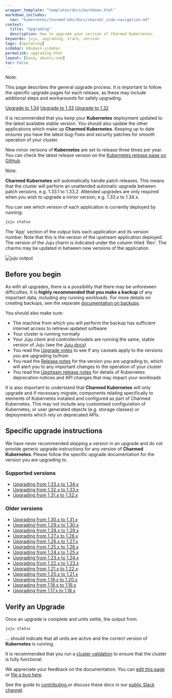 ```yaml
---
wrapper_template: "templates/docs/markdown.html"
markdown_includes:
  nav: "kubernetes/charmed-k8s/docs/shared/_side-navigation.md"
context:
  title: "Upgrading"
  description: How to upgrade your version of Charmed Kubernetes.
keywords: juju, upgrading, track, version
tags: [operating]
sidebar: k8smain-sidebar
permalink: upgrading.html
layout: [base, ubuntu-com]
toc: False
---
```


<!-- UPGRADE VERSIONS -->

<div class="p-notification--caution">
  <div markdown="1" class="p-notification__content">
    <span class="p-notification__title">Note:</span>
    <p class="p-notification__message">This page describes the general upgrade process. It is important to follow the specific upgrade pages for each release, as these may include additional steps and workarounds for safely upgrading.</p>
  </div>
  <div class="p-notification__meta">
    <div class="p-notification__actions">
      <a class='p-notification__action' href='/kubernetes/charmed-k8s/docs/1.34/upgrading'>Upgrade to 1.34</a>
      <a class='p-notification__action' href='/kubernetes/charmed-k8s/docs/1.33/upgrading'>Upgrade to 1.33</a>
      <a class='p-notification__action' href='/kubernetes/charmed-k8s/docs/1.32/upgrading'>Upgrade to 1.32</a>
    </div>
  </div>
</div>

<!-- END OF UPGRADE VERSIONS-->

It is recommended that you keep your **Kubernetes** deployment updated to the latest available stable version. You should also update the other applications which make up **Charmed Kubernetes**. Keeping up to date ensures you have the latest bug-fixes and security patches for smooth operation of your cluster.

New minor versions of **Kubernetes** are set to release three times per year. You can check the latest release version on the [Kubernetes release page on GitHub][k8s-release].

<div class="p-notification--information is-inline">
  <div markdown="1" class="p-notification__content">
    <span class="p-notification__title">Note:</span>
    <p class="p-notification__message"><strong>Charmed Kubernetes</strong> will automatically handle patch releases. This means that the cluster will perform an unattended automatic upgrade between patch versions, e.g. 1.33.1 to 1.33.2. Attended upgrades are only required when you wish to upgrade a minor version, e.g. 1.33.x to 1.34.x.</p>
  </div>
</div>

You can see which version of each application is currently deployed by running:

```bash
juju status
```

The 'App' section of the output lists each application and its version number. Note that this is the version of the upstream application deployed. The version of the Juju charm is indicated under the column titled 'Rev'. The charms may be updated in between new versions of the application.

![juju output](https://assets.ubuntu.com/v1/6691d706-CDK-010.png)

## Before you begin

As with all upgrades, there is a possibility that there may be unforeseen difficulties. It is **highly recommended that you make a backup** of any important data, including any running workloads. For more details on creating backups, see the separate [documentation on backups][backups].

You should also make sure:

-   The machine from which you will perform the backup has sufficient internet access to retrieve updated software
-   Your cluster is running normally
-   Your Juju client and controller/models are running the same, stable version of Juju (see the [Juju docs][juju-controller-upgrade])
-   You read the [Upgrade notes][notes] to see if any caveats apply to the versions you are upgrading to/from
-   You read the [Release notes][release-notes] for the version you are upgrading to, which will alert you to any important changes to the operation of your cluster
-   You read the [Upstream release notes](https://github.com/kubernetes/kubernetes/blob/master/CHANGELOG/CHANGELOG-1.29.md#deprecation) for details of Kubernetes deprecation notices and API changes that may impact your workloads

It is also important to understand that **Charmed Kubernetes** will only upgrade
and if necessary migrate, components relating specifically to elements of
Kubernetes installed and configured as part of Charmed Kubernetes.
This may not include any customised configuration of Kubernetes, or user
generated objects (e.g. storage classes) or deployments which rely on
deprecated APIs.

## Specific upgrade instructions

We have never recommended skipping a version in an upgrade and do not provide generic upgrade
instructions for any version of **Charmed Kubernetes**. Please follow the specific upgrade
documentation for the version you are upgrading to.

### Supported versions

- [Upgrading from 1.33.x to 1.34.x](/kubernetes/charmed-k8s/docs/1.34/upgrading)
- [Upgrading from 1.32.x to 1.33.x](/kubernetes/charmed-k8s/docs/1.33/upgrading)
- [Upgrading from 1.31.x to 1.32.x](/kubernetes/charmed-k8s/docs/1.32/upgrading)

### Older versions

- [Upgrading from 1.30.x to 1.31.x](/kubernetes/charmed-k8s/docs/1.31/upgrading)
- [Upgrading from 1.29.x to 1.30.x](/kubernetes/charmed-k8s/docs/1.30/upgrading)
- [Upgrading from 1.28.x to 1.29.x](/kubernetes/charmed-k8s/docs/1.29/upgrading)
- [Upgrading from 1.27.x to 1.28.x](/kubernetes/charmed-k8s/docs/1.28/upgrading)
- [Upgrading from 1.26.x to 1.27.x](/kubernetes/charmed-k8s/docs/1.27/upgrading)
- [Upgrading from 1.25.x to 1.26.x](/kubernetes/charmed-k8s/docs/1.26/upgrading)
- [Upgrading from 1.24.x to 1.25.x](/kubernetes/charmed-k8s/docs/1.25/upgrading)
- [Upgrading from 1.23.x to 1.24.x](/kubernetes/charmed-k8s/docs/1.24/upgrading)
- [Upgrading from 1.22.x to 1.23.x](/kubernetes/charmed-k8s/docs/1.23/upgrading)
- [Upgrading from 1.21.x to 1.22.x](/kubernetes/charmed-k8s/docs/1.22/upgrading)
- [Upgrading from 1.20.x to 1.21.x](/kubernetes/charmed-k8s/docs/1.21/upgrading)
- [Upgrading from 1.19.x to 1.20.x](/kubernetes/charmed-k8s/docs/1.20/upgrading)
- [Upgrading from 1.18.x to 1.19.x](/kubernetes/charmed-k8s/docs/1.19/upgrading)
- [Upgrading from 1.17.x to 1.18.x](/kubernetes/charmed-k8s/docs/1.18/upgrading)

<a id='verify-upgrade'> </a>

## Verify an Upgrade

Once an upgrade is complete and units settle, the output from:

```bash
juju status
```

... should indicate that all units are active and the correct version of **Kubernetes** is running.

It is recommended that you run a [cluster validation][validation] to ensure that the cluster is fully functional.


 <!--LINKS-->

[k8s-release]: https://github.com/kubernetes/kubernetes/releases
[backups]: /kubernetes/charmed-k8s/docs/backups
[release-notes]: /kubernetes/charmed-k8s/docs/release-notes
[notes]: /kubernetes/charmed-k8s/docs/upgrade-notes
[snap-channels]: https://docs.snapcraft.io/reference/channels
[blue-green]: https://martinfowler.com/bliki/BlueGreenDeployment.html
[validation]: /kubernetes/charmed-k8s/docs/validation
[supported-versions]: /kubernetes/charmed-k8s/docs/supported-versions
[inclusive-naming]: /kubernetes/charmed-k8s/docs/inclusive-naming
[juju-controller-upgrade]: https://documentation.ubuntu.com/juju/3.6/howto/manage-models/#upgrade-a-model

<!-- FEEDBACK -->
<div class="p-notification--information">
  <div class="p-notification__content">
    <p class="p-notification__message">We appreciate your feedback on the documentation. You can
    <a href="https://github.com/charmed-kubernetes/kubernetes-docs/edit/main/pages/k8s/upgrading.md" >edit this page</a>
    or
    <a href="https://github.com/charmed-kubernetes/kubernetes-docs/issues/new">file a bug here</a>.</p>
    <p>See the guide to <a href="/kubernetes/charmed-k8s/docs/how-to-contribute"> contributing </a> or discuss these docs in our <a href="https://kubernetes.slack.com/archives/CG1V2CAMB"> public Slack  channel</a>.</p>
  </div>
</div>
